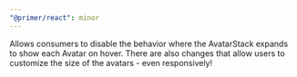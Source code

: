 ```yaml
---
"@primer/react": minor
---
```


Allows consumers to disable the behavior where the AvatarStack expands to show each Avatar on hover. There are also changes that allow users to customize the size of the avatars - even responsively!

<!-- Changed components: Avatar, AvatarStack>
